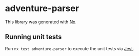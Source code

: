 # adventure-parser

This library was generated with [Nx](https://nx.dev).

## Running unit tests

Run `nx test adventure-parser` to execute the unit tests via [Jest](https://jestjs.io).
